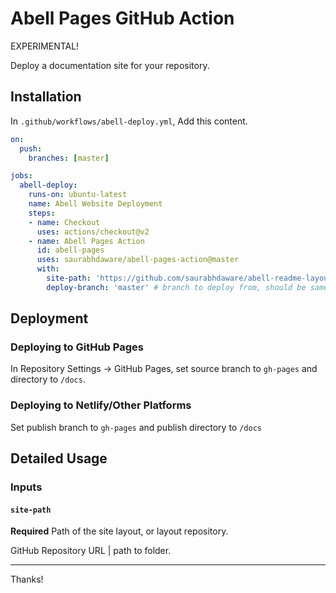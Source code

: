 # Abell Pages GitHub Action

EXPERIMENTAL!

Deploy a documentation site for your repository.

## Installation

In `.github/workflows/abell-deploy.yml`, Add this content.
```yaml
on:
  push:
    branches: [master]

jobs:
  abell-deploy:
    runs-on: ubuntu-latest
    name: Abell Website Deployment
    steps:
    - name: Checkout
      uses: actions/checkout@v2
    - name: Abell Pages Action
      id: abell-pages
      uses: saurabhdaware/abell-pages-action@master
      with:
        site-path: 'https://github.com/saurabhdaware/abell-readme-layout'
        deploy-branch: 'master' # branch to deploy from, should be same as on push branch
```

## Deployment

### Deploying to GitHub Pages

In Repository Settings -> GitHub Pages, set source branch to `gh-pages` and directory to `/docs`.


### Deploying to Netlify/Other Platforms

Set publish branch to `gh-pages` and publish directory to `/docs`


## Detailed Usage
### Inputs

#### `site-path`

**Required** Path of the site layout, or layout repository.

GitHub Repository URL | path to folder.

---

Thanks!